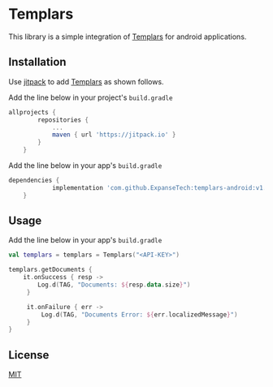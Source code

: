# Templars

This library is a simple integration of [Templars](https://templars.netlify.app/) for android applications.

## Installation

Use [jitpack](https://jitpack.io/) to add [Templars](https://templars.netlify.app/) as shown follows.

Add the line below in your project's ```build.gradle```
```gradle
allprojects {
		repositories {
			...
			maven { url 'https://jitpack.io' }
		}
	}
```


Add the line below in your app's ```build.gradle```
```gradle
dependencies {
	        implementation 'com.github.ExpanseTech:templars-android:v1.1'
	}
```

## Usage
Add the line below in your app's ```build.gradle```
```kotlin
val templars = templars = Templars("<API-KEY>")

templars.getDocuments {
    it.onSuccess { resp ->
        Log.d(TAG, "Documents: ${resp.data.size}")
     }

     it.onFailure { err ->
         Log.d(TAG, "Documents Error: ${err.localizedMessage}")
     }
}
```


## License
[MIT](https://choosealicense.com/licenses/mit/)
